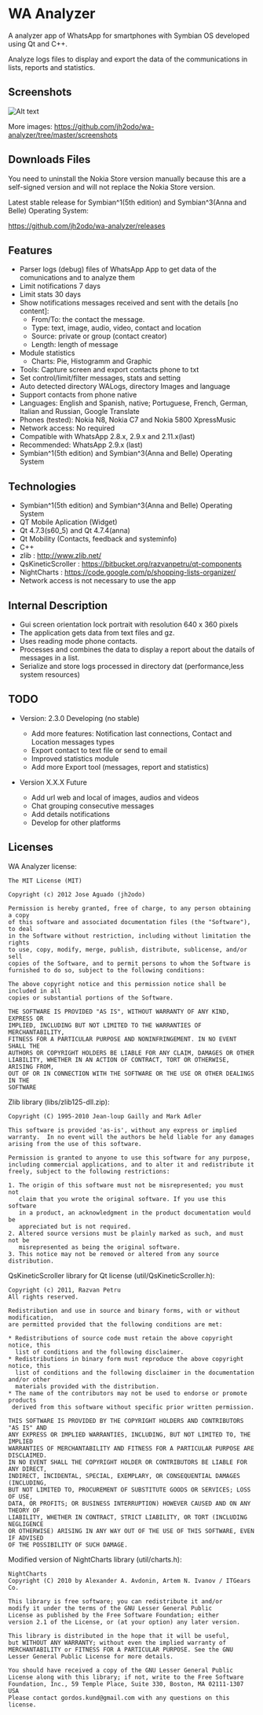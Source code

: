 
WA Analyzer
===========

A analyzer app of WhatsApp for smartphones with Symbian OS developed using Qt and C++.

Analyze logs files to display and export the data of the communications in lists, reports and statistics.


Screenshots
-----------

![Alt text](https://raw.githubusercontent.com/jh2odo/wa-analyzer/master/screenshots/en/01.png) 

More images: https://github.com/jh2odo/wa-analyzer/tree/master/screenshots

Downloads Files
---------------

You need to uninstall the Nokia Store version manually because this are a self-signed version and will not replace the Nokia Store version. 

Latest stable release for Symbian^1(5th edition) and Symbian^3(Anna and Belle) Operating System: 

https://github.com/jh2odo/wa-analyzer/releases

Features
--------

- Parser logs (debug) files of WhatsApp App to get data of the comunications and to analyze them
- Limit notifications 7 days
- Limit stats 30 days
- Show notifications messages received and sent with the details [no content]:
  + From/To: the contact the message.
  + Type: text, image, audio, video, contact and location
  + Source: private or group (contact creator)
  + Length: length of message
- Module statistics
  + Charts: Pie, Histogramm and Graphic
- Tools: Capture screen and export contacts phone to txt
- Set control/limit/filter messages, stats and setting
- Auto detected directory WALogs, directory Images and language
- Support contacts from phone native
- Languages: English and Spanish, native; Portuguese, French, German, Italian and Russian, Google Translate
- Phones (tested): Nokia N8, Nokia C7 and Nokia 5800 XpressMusic
- Network access: No required
- Compatible with WhatsApp 2.8.x, 2.9.x and 2.11.x(last)
- Recommended: WhatsApp 2.9.x (last)
- Symbian^1(5th edition) and Symbian^3(Anna and Belle) Operating System

Technologies
------------

- Symbian^1(5th edition) and Symbian^3(Anna and Belle) Operating System
- QT Mobile Aplication (Widget)
- Qt 4.7.3(s60_5) and Qt 4.7.4(anna)
- Qt Mobility (Contacts, feedback and systeminfo)
- C++
- zlib : http://www.zlib.net/
- QsKineticScroller : https://bitbucket.org/razvanpetru/qt-components
- NightCharts : https://code.google.com/p/shopping-lists-organizer/
- Network access is not necessary to use the app

Internal Description
--------------------

- Gui screen orientation lock portrait with resolution 640 x 360 pixels
- The application gets data from text files and gz.
- Uses reading mode phone contacts.
- Processes and combines the data to display a report about the datails of messages in a list.
- Serialize and store logs processed in directory dat (performance,less system resources)

TODO
----

+ Version: 2.3.0 Developing (no stable)
    - Add more features: Notification last connections, Contact and Location messages types
    - Export contact to text file or send to email
    - Improved statistics module
    - Add more Export tool (messages, report and statistics)

+ Version X.X.X Future
    - Add url web and local of images, audios and videos
	- Chat grouping consecutive messages
    - Add details notifications
    - Develop for other platforms

Licenses
--------

WA Analyzer license:

	The MIT License (MIT)

	Copyright (c) 2012 Jose Aguado (jh2odo)

	Permission is hereby granted, free of charge, to any person obtaining a copy
	of this software and associated documentation files (the "Software"), to deal
	in the Software without restriction, including without limitation the rights
	to use, copy, modify, merge, publish, distribute, sublicense, and/or sell
	copies of the Software, and to permit persons to whom the Software is
	furnished to do so, subject to the following conditions:

	The above copyright notice and this permission notice shall be included in all
	copies or substantial portions of the Software.

	THE SOFTWARE IS PROVIDED "AS IS", WITHOUT WARRANTY OF ANY KIND, EXPRESS OR
	IMPLIED, INCLUDING BUT NOT LIMITED TO THE WARRANTIES OF MERCHANTABILITY,
	FITNESS FOR A PARTICULAR PURPOSE AND NONINFRINGEMENT. IN NO EVENT SHALL THE
	AUTHORS OR COPYRIGHT HOLDERS BE LIABLE FOR ANY CLAIM, DAMAGES OR OTHER
	LIABILITY, WHETHER IN AN ACTION OF CONTRACT, TORT OR OTHERWISE, ARISING FROM,
	OUT OF OR IN CONNECTION WITH THE SOFTWARE OR THE USE OR OTHER DEALINGS IN THE
	SOFTWARE

Zlib library (libs/zlib125-dll.zip):

	Copyright (C) 1995-2010 Jean-loup Gailly and Mark Adler

	This software is provided 'as-is', without any express or implied
	warranty.  In no event will the authors be held liable for any damages
	arising from the use of this software.

	Permission is granted to anyone to use this software for any purpose,
	including commercial applications, and to alter it and redistribute it
	freely, subject to the following restrictions:

	1. The origin of this software must not be misrepresented; you must not
	   claim that you wrote the original software. If you use this software
	   in a product, an acknowledgment in the product documentation would be
	   appreciated but is not required.
	2. Altered source versions must be plainly marked as such, and must not be
	   misrepresented as being the original software.
	3. This notice may not be removed or altered from any source distribution.

QsKineticScroller library for Qt license (util/QsKineticScroller.h):

	Copyright (c) 2011, Razvan Petru
	All rights reserved.

	Redistribution and use in source and binary forms, with or without modification,
	are permitted provided that the following conditions are met:

	* Redistributions of source code must retain the above copyright notice, this
	  list of conditions and the following disclaimer.
	* Redistributions in binary form must reproduce the above copyright notice, this
	  list of conditions and the following disclaimer in the documentation and/or other
	  materials provided with the distribution.
	* The name of the contributors may not be used to endorse or promote products
	 derived from this software without specific prior written permission.

	THIS SOFTWARE IS PROVIDED BY THE COPYRIGHT HOLDERS AND CONTRIBUTORS "AS IS" AND
	ANY EXPRESS OR IMPLIED WARRANTIES, INCLUDING, BUT NOT LIMITED TO, THE IMPLIED
	WARRANTIES OF MERCHANTABILITY AND FITNESS FOR A PARTICULAR PURPOSE ARE DISCLAIMED.
	IN NO EVENT SHALL THE COPYRIGHT HOLDER OR CONTRIBUTORS BE LIABLE FOR ANY DIRECT,
	INDIRECT, INCIDENTAL, SPECIAL, EXEMPLARY, OR CONSEQUENTIAL DAMAGES (INCLUDING,
	BUT NOT LIMITED TO, PROCUREMENT OF SUBSTITUTE GOODS OR SERVICES; LOSS OF USE,
	DATA, OR PROFITS; OR BUSINESS INTERRUPTION) HOWEVER CAUSED AND ON ANY THEORY OF
	LIABILITY, WHETHER IN CONTRACT, STRICT LIABILITY, OR TORT (INCLUDING NEGLIGENCE
	OR OTHERWISE) ARISING IN ANY WAY OUT OF THE USE OF THIS SOFTWARE, EVEN IF ADVISED
	OF THE POSSIBILITY OF SUCH DAMAGE.
	
Modified version of NightCharts library (util/charts.h):	

	NightCharts
	Copyright (C) 2010 by Alexander A. Avdonin, Artem N. Ivanov / ITGears Co.
	
	This library is free software; you can redistribute it and/or
	modify it under the terms of the GNU Lesser General Public
	License as published by the Free Software Foundation; either
	version 2.1 of the License, or (at your option) any later version.
	
	This library is distributed in the hope that it will be useful,
	but WITHOUT ANY WARRANTY; without even the implied warranty of
	MERCHANTABILITY or FITNESS FOR A PARTICULAR PURPOSE. See the GNU
	Lesser General Public License for more details.
	
	You should have received a copy of the GNU Lesser General Public
	License along with this library; if not, write to the Free Software
	Foundation, Inc., 59 Temple Place, Suite 330, Boston, MA 02111-1307 USA
	Please contact gordos.kund@gmail.com with any questions on this license.
	
	
